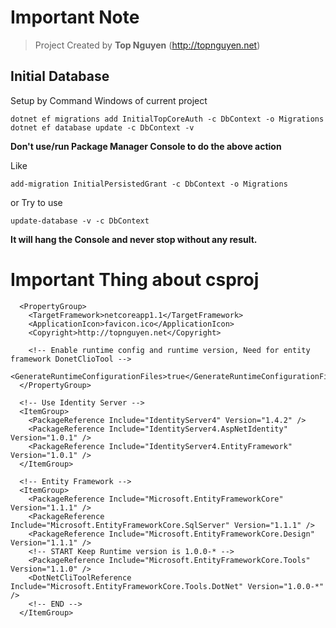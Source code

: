 ﻿# Important Note
> Project Created by **Top Nguyen** (http://topnguyen.net)

## Initial Database
Setup by Command Windows of current project 

```markup
dotnet ef migrations add InitialTopCoreAuth -c DbContext -o Migrations
dotnet ef database update -c DbContext -v
```


**Don't use/run Package Manager Console to do the above action**

Like
```markup
add-migration InitialPersistedGrant -c DbContext -o Migrations
```

or Try to use
```markup
update-database -v -c DbContext
```
**It will hang the Console and never stop without any result.**

# Important Thing about csproj

```markup
  <PropertyGroup>
    <TargetFramework>netcoreapp1.1</TargetFramework>
    <ApplicationIcon>favicon.ico</ApplicationIcon>
    <Copyright>http://topnguyen.net</Copyright>
    
    <!-- Enable runtime config and runtime version, Need for entity framework DonetClioTool -->
    <GenerateRuntimeConfigurationFiles>true</GenerateRuntimeConfigurationFiles>
  </PropertyGroup>

  <!-- Use Identity Server -->
  <ItemGroup>
    <PackageReference Include="IdentityServer4" Version="1.4.2" />
    <PackageReference Include="IdentityServer4.AspNetIdentity" Version="1.0.1" />
    <PackageReference Include="IdentityServer4.EntityFramework" Version="1.0.1" />
  </ItemGroup>

  <!-- Entity Framework -->
  <ItemGroup>
    <PackageReference Include="Microsoft.EntityFrameworkCore" Version="1.1.1" />
    <PackageReference Include="Microsoft.EntityFrameworkCore.SqlServer" Version="1.1.1" />
    <PackageReference Include="Microsoft.EntityFrameworkCore.Design" Version="1.1.1" />
    <!-- START Keep Runtime version is 1.0.0-* -->
    <PackageReference Include="Microsoft.EntityFrameworkCore.Tools" Version="1.1.0" />
    <DotNetCliToolReference Include="Microsoft.EntityFrameworkCore.Tools.DotNet" Version="1.0.0-*" />
    <!-- END -->
  </ItemGroup>
```